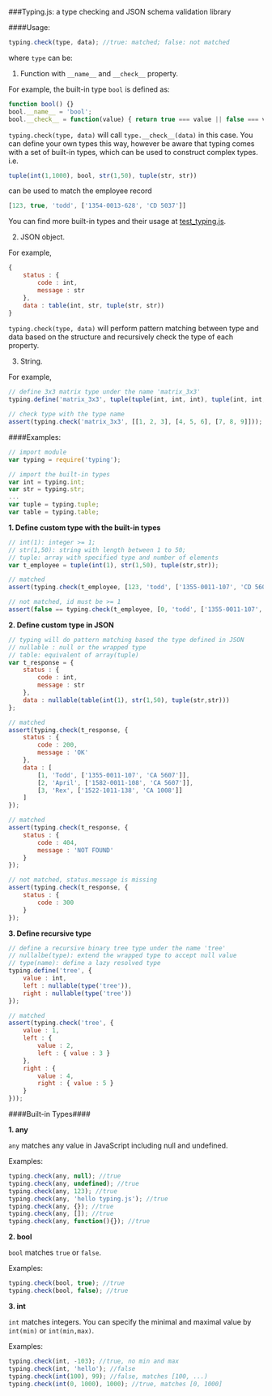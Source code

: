 ###Typing.js: a type checking and JSON schema validation library

####Usage:

```Javascript
typing.check(type, data); //true: matched; false: not matched
```

where ```type``` can be:

1) Function with ```__name__``` and ```__check__``` property. 

For example, the built-in type ```bool``` is defined as:

```Javascript
function bool() {}
bool.__name__ = 'bool';
bool.__check__ = function(value) { return true === value || false === value; }
```

```typing.check(type, data)``` will call ```type.__check__(data)``` in this case. You can define your own types this way, however be aware that typing comes with a set of built-in types, which can be used to construct complex types. i.e. 

```Javascript
tuple(int(1,1000), bool, str(1,50), tuple(str, str)) 
```
can be used to match the employee record
```Javascript
[123, true, 'todd', ['1354-0013-628', 'CD 5037']]
```
You can find more built-in types and their usage at [test_typing.js](https://github.com/weidagang/typing-js/blob/master/test_typing.js).

2) JSON object.

For example, 

```Javascript
{
    status : {
        code : int,
        message : str
    },
    data : table(int, str, tuple(str, str))
}
```

```typing.check(type, data)``` will perform pattern matching between type and data based on the structure and recursively check the type of each property. 

3) String.

For example, 

```Javascript
// define 3x3 matrix type under the name 'matrix_3x3'
typing.define('matrix_3x3', tuple(tuple(int, int, int), tuple(int, int, int), tuple(int, int, int)));

// check type with the type name
assert(typing.check('matrix_3x3', [[1, 2, 3], [4, 5, 6], [7, 8, 9]]));
```

####Examples:

```JavaScript
// import module
var typing = require('typing');

// import the built-in types
var int = typing.int;
var str = typing.str;
...
var tuple = typing.tuple;
var table = typing.table;
````

**1. Define custom type with the built-in types**

```JavaScript
// int(1): integer >= 1;
// str(1,50): string with length between 1 to 50;
// tuple: array with specified type and number of elements
var t_employee = tuple(int(1), str(1,50), tuple(str,str));

// matched
assert(typing.check(t_employee, [123, 'todd', ['1355-0011-107', 'CD 5607']]));

// not matched, id must be >= 1
assert(false == typing.check(t_employee, [0, 'todd', ['1355-0011-107', 'CD 5607']]));
```

**2. Define custom type in JSON**

```JavaScript
// typing will do pattern matching based the type defined in JSON
// nullable : null or the wrapped type
// table: equivalent of array(tuple)
var t_response = {
    status : {
        code : int,
        message : str
    },
    data : nullable(table(int(1), str(1,50), tuple(str,str)))
};

// matched
assert(typing.check(t_response, {
    status : { 
        code : 200, 
        message : 'OK'
    },
    data : [
        [1, 'Todd', ['1355-0011-107', 'CA 5607']],
        [2, 'April', ['1582-0011-108', 'CA 5607']],
        [3, 'Rex', ['1522-1011-138', 'CA 1008']]
    ]
});

// matched
assert(typing.check(t_response, {
    status : { 
        code : 404, 
        message : 'NOT FOUND'
    }
});

// not matched, status.message is missing
assert(typing.check(t_response, {
    status : {
        code : 300
    }
});
```

**3. Define recursive type** 
```Javascript
// define a recursive binary tree type under the name 'tree'
// nullalbe(type): extend the wrapped type to accept null value
// type(name): define a lazy resolved type
typing.define('tree', {
    value : int,
    left : nullable(type('tree')),
    right : nullable(type('tree'))
});

// matched
assert(typing.check('tree', {
    value : 1,
    left : {
        value : 2,
        left : { value : 3 }
    },
    right : {
        value : 4,
        right : { value : 5 }
    }
}));
```

####Built-in Types####

**1. any**

```any``` matches any value in JavaScript including null and undefined. 

Examples:
```Javascript
typing.check(any, null); //true
typing.check(any, undefined); //true
typing.check(any, 123); //true
typing.check(any, 'hello typing.js'); //true
typing.check(any, {}); //true
typing.check(any, []); //true
typing.check(any, function(){}); //true
```

**2. bool**

```bool``` matches ```true``` or ```false```.

Examples:
```JavaScript
typing.check(bool, true); //true
typing.check(bool, false); //true
```

**3. int**

```int``` matches integers. You can specify the minimal and maximal value by ```int(min)``` or ```int(min,max)```.

Examples:
```JavaScript
typing.check(int, -103); //true, no min and max
typing.check(int, 'hello'); //false
typing.check(int(100), 99); //false, matches [100, ...)
typing.check(int(0, 1000), 1000); //true, matches [0, 1000]
```
